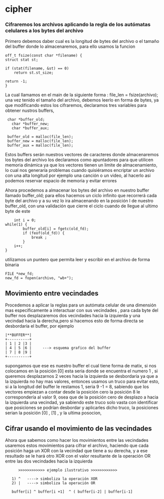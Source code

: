 # cipher
### Cifraremos  los archivos aplicando la regla de los autómatas celulares a los bytes del archivo
 
 
Primero debemos daber cual es la longitud de bytes del archivo o el tamaño del buffer donde lo almacenaremos, para ello usamos la funcion 
   
    off_t fsize(const char *filename) {
    struct stat st; 

    if (stat(filename, &st) == 0)
        return st.st_size;

    return -1; 
    }
    
    

La cual llamamos en el main de la siguiente forma : file_len = fsize(archivo); 
una vez tenido el tamaño del archivo, debemos leerlo en forma de bytes, ya que modificando estos  los cifraremos,
declaramos tres variables para obtener nustros buffers, 
           
     char *buffer_old; 
	   char *buffer_new; 
	   char *buffer_aux; 
     
     buffer_old = malloc(file_len);   
     buffer_new = malloc(file_len);
     buffer_aux = malloc(file_len);
	 
 Estos buffers serán nuestros vectores de caracteres donde almacenaremos los bytes del archivo
 los declaramos como apuntadores para que utilicen memoria dinámica ya que los vectores tienen un limite de almacenamiento, lo cual       nos generaría problemas cuando quisiéramos encriptar un archivo con una alta longitud por ejemplo una canción o un video, al hacerlo asi podemos reservar espacio de memoria y evitar errores  


Ahora procedemos a almacenar los bytes del archivo en nuestro buffer llamado buffer_old;
para ellos hacemos un ciclo infinito que recorrerá  cada byte del archivo y a su vez lo ira almacenando en la posición I de nuestro buffer_old, con una validación que cierre el ciclo cuando de llegue al ultimo byte de este 

      	int i = 0;
	while(1) {
      		buffer_old[i] = fgetc(old_fd);
      		if (feof(old_fd)) {
         		break ;
      		}
		i++;
	}


utilizamos un puntero que permita leer y escribir en el archivo de forma binaria 
        
	FILE *new_fd;
	new_fd = fopen(archivo, "wb+");
	
## Movimiento entre vecindades 

Procedemos a aplicar la reglas para un autómata celular de una dimensión mas específicamente a interactuar con sus vecindades , para cada byte del buffer nos desplazaremos  dos vecindades hacia la izquierda y una vecindad hacia la derecha,pero si hacemos esto de forma directa se desbordaría el buffer, por ejemplo
         
	|**BUFFER**|
	+----------+ 
	| 1 | 2 |3 |
	| 4 | 5 |6 |     ---> esquema grafico del buffer 
	| 7 | 8 |9 |
	+----------+
supongamos que ese es nuestro buffer el cual tiene forma de matix, si  nos colocamos en la posición [0] esta seria donde se encuentra el numero 1 , si queremos desplazarnos 2 veces hacia la izquierda se desbordaría ya que a la izquierda no hay mas valores, entonces usamos un truco para evitar esto, si a la longitud del buffer le restamos 1, seria 9 -1 = 8, sabiendo que los vectores empiezan a contar desde la posición cero la posición 8 le correspondería al valor 9, osea que de la posición cero de desplazo a hacia la izquierda una vecindad, ya sabiendo este truco solo vasta con identificar que posiciones se podrían desbordar y aplicarles dicho truco, la posiciones serian la posición [0] , [1] , y la ultima posocion, 

## Cifrar usando el movimiento de las vecindades
Ahora que sabemos como hacer los movimientos entre las vecindades usaremos estos movimientos para cifrar el archivo, haciendo que cada posición haga un XOR con la vecindad que tiene a su derecha, y a ese resultado se le hará otro XOR con el valor resultante de la operación OR entre las dos vecindades hacia la izquierda  
        
          >>>>>>>>>>>> ejemplo ilustrativo >>>>>>>>>>>>	   
	   
	   1) ^   ----> simboliza la operación XOR
	   2) |   ----> simboliza la operación OR
	   
	   buffer[i] ^ buffer[i +1]  ^ ( buffer[i-2] | buffer[i-1]
	 
   
           
   
